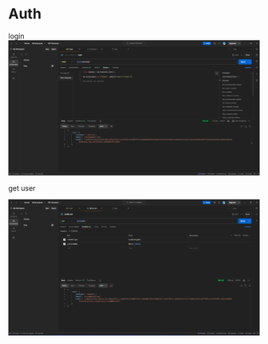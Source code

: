 # Auth
login 
![](https://github.com/NowakDA/Auth/blob/main/login.jpg)

get user

![](https://github.com/NowakDA/Auth/blob/main/GET%20USER.jpg)
